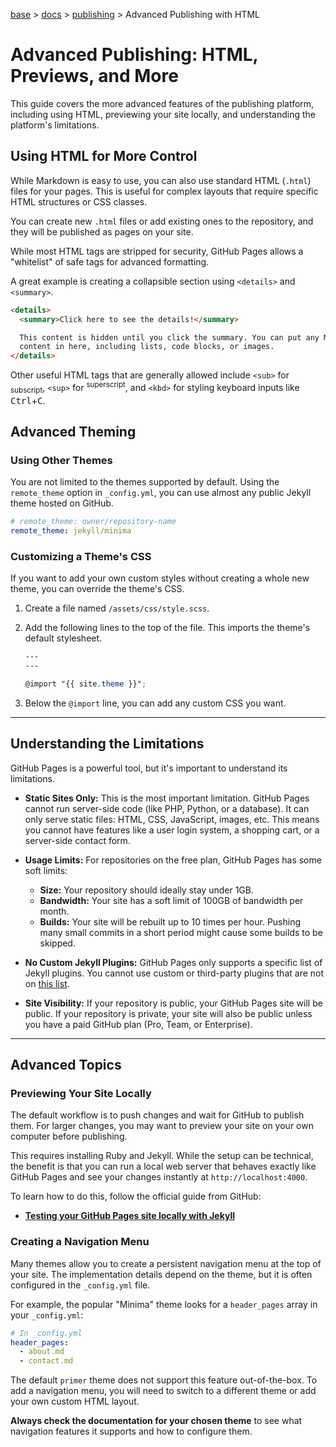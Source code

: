 [base](../../README.md) > [docs](../README.md) > [publishing](./publishing.md) > Advanced Publishing with HTML

# Advanced Publishing: HTML, Previews, and More

This guide covers the more advanced features of the publishing platform,
including using HTML, previewing your site locally, and understanding the
platform's limitations.

## Using HTML for More Control

While Markdown is easy to use, you can also use standard HTML (`.html`) files
for your pages.
This is useful for complex layouts that require specific HTML structures or
CSS classes.

You can create new `.html` files or add existing ones to the repository, and
they will be published as pages on your site.

While most HTML tags are stripped for security, GitHub Pages allows a
"whitelist" of safe tags for advanced formatting.

A great example is creating a collapsible section using `<details>` and
`<summary>`.

```html
<details>
  <summary>Click here to see the details!</summary>

  This content is hidden until you click the summary. You can put any Markdown
  content in here, including lists, code blocks, or images.
</details>
```

Other useful HTML tags that are generally allowed include `<sub>` for
<sub>subscript</sub>, `<sup>` for <sup>superscript</sup>, and `<kbd>` for
styling keyboard inputs like <kbd>Ctrl</kbd>+<kbd>C</kbd>.

## Advanced Theming

### Using Other Themes

You are not limited to the themes supported by default.
Using the `remote_theme` option in `_config.yml`, you can use almost any
public Jekyll theme hosted on GitHub.

```yaml
# remote_theme: owner/repository-name
remote_theme: jekyll/minima
```

### Customizing a Theme's CSS

If you want to add your own custom styles without creating a whole new theme,
you can override the theme's CSS.

1.  Create a file named `/assets/css/style.scss`.
2.  Add the following lines to the top of the file.
    This imports the theme's default stylesheet.

    ```scss
    ---
    ---

    @import "{{ site.theme }}";
    ```

3.  Below the `@import` line, you can add any custom CSS you want.

---

## Understanding the Limitations

GitHub Pages is a powerful tool, but it's important to understand its
limitations.

- **Static Sites Only:** This is the most important limitation.
  GitHub Pages cannot run server-side code (like PHP, Python, or a
  database).
  It can only serve static files: HTML, CSS, JavaScript, images, etc.
  This means you cannot have features like a user login system, a shopping
  cart, or a server-side contact form.

- **Usage Limits:** For repositories on the free plan, GitHub Pages has some
  soft limits:
  - **Size:** Your repository should ideally stay under 1GB.
  - **Bandwidth:** Your site has a soft limit of 100GB of bandwidth per
    month.
  - **Builds:** Your site will be rebuilt up to 10 times per hour.
    Pushing many small commits in a short period might cause some builds to be
    skipped.

- **No Custom Jekyll Plugins:** GitHub Pages only supports a specific list of
  Jekyll plugins.
  You cannot use custom or third-party plugins that are not on
  [this list](https://pages.github.com/versions/).

- **Site Visibility:** If your repository is public, your GitHub Pages site
  will be public.
  If your repository is private, your site will also be public unless you have
  a paid GitHub plan (Pro, Team, or Enterprise).

---

## Advanced Topics

### Previewing Your Site Locally

The default workflow is to push changes and wait for GitHub to publish them.
For larger changes, you may want to preview your site on your own computer
before publishing.

This requires installing Ruby and Jekyll.
While the setup can be technical, the benefit is that you can run a local web
server that behaves exactly like GitHub Pages and see your changes instantly
at `http://localhost:4000`.

To learn how to do this, follow the official guide from GitHub:

- **[Testing your GitHub Pages site locally with Jekyll](https://docs.github.com/en/pages/setting-up-a-github-pages-site-with-jekyll/testing-your-github-pages-site-locally-with-jekyll)**

### Creating a Navigation Menu

Many themes allow you to create a persistent navigation menu at the top of
your site.
The implementation details depend on the theme, but it is often configured
in the `_config.yml` file.

For example, the popular "Minima" theme looks for a `header_pages` array in
your `_config.yml`:

```yaml
# In _config.yml
header_pages:
  - about.md
  - contact.md
```

The default `primer` theme does not support this feature out-of-the-box.
To add a navigation menu, you will need to switch to a different theme or add
your own custom HTML layout.

**Always check the documentation for your chosen theme** to see what
navigation features it supports and how to configure them.
